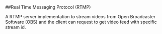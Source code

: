 ##Real Time Messaging Protocol (RTMP)

A RTMP server implementation to stream videos from Open Broadcaster Software (OBS) 
and the client can request to get video feed with specific stream id.
